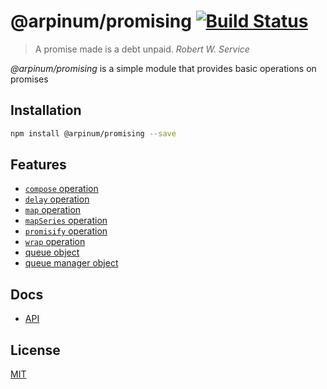 # @arpinum/promising [![Build Status](https://travis-ci.org/arpinum-js-engine/js-engine-promising.svg?branch=master)](https://travis-ci.org/arpinum-js-engine/js-engine-promising)

> A promise made is a debt unpaid.
> <cite>Robert W. Service</cite>

*@arpinum/promising* is a simple module that provides basic operations on promises

## Installation

```bash
npm install @arpinum/promising --save
```

## Features

* [`compose` operation](docs/api.md#composefunctions)
* [`delay` operation](docs/api.md#delaymilliseconds)
* [`map` operation](docs/api.md#mapvalues-func-options)
* [`mapSeries` operation](docs/api.md#mapseries)
* [`promisify` operation](docs/api.md#promisifyfunc)
* [`wrap` operation](docs/api.md#wrapfunc)
* [queue object](docs/api.md#createqueueoptions)
* [queue manager object](docs/api.md#createqueuemanager)

## Docs

* [API](docs/api.md)

## License

[MIT](LICENSE)
